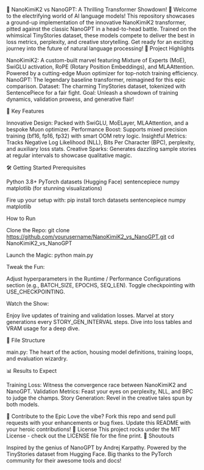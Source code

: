 🌟 NanoKimiK2 vs NanoGPT: A Thrilling Transformer Showdown! 🌟
Welcome to the electrifying world of AI language models! This repository showcases a ground-up implementation of the innovative NanoKimiK2 transformer, pitted against the classic NanoGPT in a head-to-head battle. Trained on the whimsical TinyStories dataset, these models compete to deliver the best in loss metrics, perplexity, and creative storytelling. Get ready for an exciting journey into the future of natural language processing!
🚀 Project Highlights

NanoKimiK2: A custom-built marvel featuring Mixture of Experts (MoE), SwiGLU activation, RoPE (Rotary Position Embeddings), and MLAAttention. Powered by a cutting-edge Muon optimizer for top-notch training efficiency.
NanoGPT: The legendary baseline transformer, reimagined for this epic comparison.
Dataset: The charming TinyStories dataset, tokenized with SentencePiece for a fair fight.
Goal: Unleash a showdown of training dynamics, validation prowess, and generative flair!

🎨 Key Features

Innovative Design: Packed with SwiGLU, MoELayer, MLAAttention, and a bespoke Muon optimizer.
Performance Boost: Supports mixed precision training (bf16, fp16, fp32) with smart OOM retry logic.
Insightful Metrics: Tracks Negative Log Likelihood (NLL), Bits Per Character (BPC), perplexity, and auxiliary loss stats.
Creative Sparks: Generates dazzling sample stories at regular intervals to showcase qualitative magic.

🛠️ Getting Started
Prerequisites

Python 3.8+
PyTorch
datasets (Hugging Face)
sentencepiece
numpy
matplotlib (for stunning visualizations)

Fire up your setup with:
pip install torch datasets sentencepiece numpy matplotlib

How to Run

Clone the Repo:
git clone https://github.com/yourusername/NanoKimiK2_vs_NanoGPT.git
cd NanoKimiK2_vs_NanoGPT


Launch the Magic:
python main.py


Tweak the Fun:

Adjust hyperparameters in the Runtime / Performance Configurations section (e.g., BATCH_SIZE, EPOCHS, SEQ_LEN).
Toggle checkpointing with USE_CHECKPOINTING.


Watch the Show:

Enjoy live updates of training and validation losses.
Marvel at story generations every STORY_GEN_INTERVAL steps.
Dive into loss tables and VRAM usage for a deep dive.



📂 File Structure

main.py: The heart of the action, housing model definitions, training loops, and evaluation wizardry.

📊 Results to Expect

Training Loss: Witness the convergence race between NanoKimiK2 and NanoGPT.
Validation Metrics: Feast your eyes on perplexity, NLL, and BPC to judge the champs.
Story Generation: Revel in the creative tales spun by both models.

🤝 Contribute to the Epic
Love the vibe? Fork this repo and send pull requests with your enhancements or bug fixes. Update this README with your heroic contributions!
📜 License
This project rocks under the MIT License - check out the LICENSE file for the fine print.
🙌 Shoutouts

Inspired by the genius of NanoGPT by Andrej Karpathy.
Powered by the TinyStories dataset from Hugging Face.
Big thanks to the PyTorch community for their awesome tools and docs!
